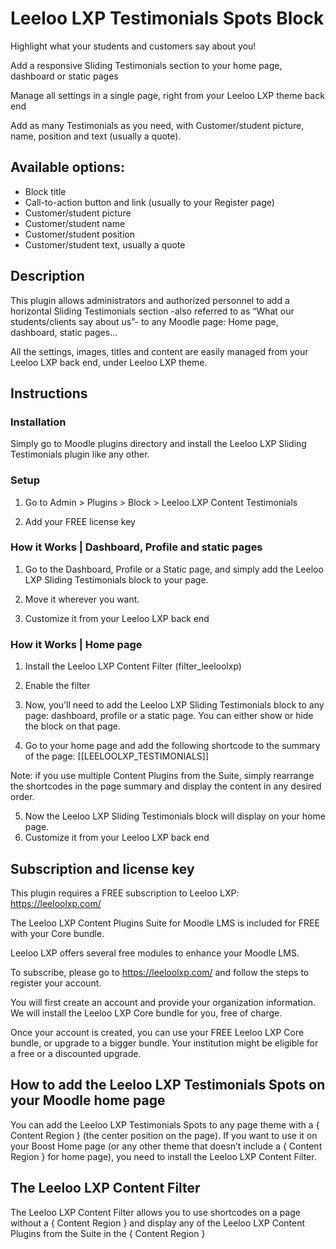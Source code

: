 # Leeloo LXP Testimonials Spots Block

Highlight what your students and customers say about you!

Add a responsive Sliding Testimonials section to your home page, dashboard or static pages

Manage all settings in a single page, right from your Leeloo LXP theme back end

Add as many Testimonials as you need, with Customer/student picture, name, position and text (usually a quote).

## Available options:

* Block title
* Call-to-action button and link (usually to your Register page)
* Customer/student picture
* Customer/student name
* Customer/student position
* Customer/student text, usually a quote

## Description
This plugin allows administrators and authorized personnel to add a horizontal Sliding Testimonials section -also referred to as “What our students/clients say about us”- to any Moodle page: Home page, dashboard, static pages...



All the settings, images, titles and content are easily managed from your Leeloo LXP back end, under Leeloo LXP theme.
   


## Instructions

### Installation
Simply go to Moodle plugins directory and install the Leeloo LXP Sliding Testimonials plugin like any other.

### Setup
1. Go to Admin > Plugins > Block > Leeloo LXP Content Testimonials



2. Add your FREE license key

  
### How it Works | Dashboard, Profile and static pages
1. Go to the Dashboard, Profile or a Static page, and simply add the Leeloo LXP Sliding Testimonials block to your page.

2. Move it wherever you want.
3. Customize it from your Leeloo LXP back end

### How it Works | Home page
1. Install the Leeloo LXP Content Filter (filter_leeloolxp)
2. Enable the filter

3. Now, you’ll need to add the Leeloo LXP Sliding Testimonials block to any page: dashboard, profile or a static page. You can either show or hide the block on that page.
4. Go to your home page and add the following shortcode to the summary of the page: [[LEELOOLXP_TESTIMONIALS]]



Note: if you use multiple Content Plugins from the Suite, simply rearrange the shortcodes in the page summary and display the content in any desired order.

5. Now the Leeloo LXP Sliding Testimonials block will display on your home page.
6. Customize it from your Leeloo LXP back end


## Subscription and license key
This plugin requires a FREE subscription to Leeloo LXP: https://leeloolxp.com/

The Leeloo LXP Content Plugins Suite for Moodle LMS is included for FREE with your Core bundle.

Leeloo LXP offers several free modules to enhance your Moodle LMS.

To subscribe, please go to https://leeloolxp.com/ and follow the steps to register your account.

You will first create an account and provide your organization information. We will install the Leeloo LXP Core bundle for you, free of charge.

Once your account is created, you can use your FREE Leeloo LXP Core bundle, or upgrade to a bigger bundle. 
Your institution might be eligible for a free or a discounted upgrade.

## How to add the Leeloo LXP Testimonials Spots on your Moodle home page
You can add the Leeloo LXP Testimonials Spots to any page theme with a { Content Region } (the center position on the page). If you want to use it on your Boost Home page (or any other theme that doesn’t include a { Content Region } for home page), you need to install the Leeloo LXP Content Filter.

## The Leeloo LXP Content Filter
The Leeloo LXP Content Filter allows you to use shortcodes on a page without a { Content Region } and display any of the Leeloo LXP Content Plugins from the Suite in the { Content Region }
